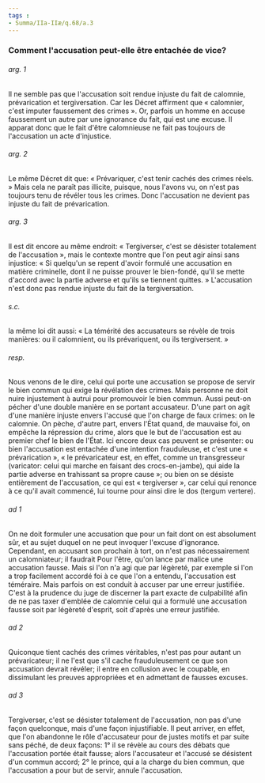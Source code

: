 ```yaml
---
tags : 
- Summa/IIa-IIæ/q.68/a.3
---
```


### Comment l'accusation peut-elle être entachée de vice?

###### arg. 1
Il ne semble pas que l'accusation soit rendue injuste du fait de calomnie, prévarication et tergiversation. Car les Décret affirment que « calomnier, c'est imputer faussement des crimes ». Or, parfois un homme en accuse faussement un autre par une ignorance du fait, qui est une excuse. Il apparat donc que le fait d'être calomnieuse ne fait pas toujours de l'accusation un acte d'injustice. 

###### arg. 2
Le même Décret dit que: « Prévariquer, c'est tenir cachés des crimes réels. » Mais cela ne paraît pas illicite, puisque, nous l'avons vu, on n'est pas toujours tenu de révéler tous les crimes. Donc l'accusation ne devient pas injuste du fait de prévarication. 

###### arg. 3
Il est dit encore au même endroit: « Tergiverser, c'est se désister totalement de l'accusation », mais le contexte montre que l'on peut agir ainsi sans injustice: « Si quelqu'un se repent d'avoir formulé une accusation en matière criminelle, dont il ne puisse prouver le bien-fondé, qu'il se mette d'accord avec la partie adverse et qu'ils se tiennent quittes. » L'accusation n'est donc pas rendue injuste du fait de la tergiversation. 

###### s.c.
la même loi dit aussi: « La témérité des accusateurs se révèle de trois manières: ou il calomnient, ou ils prévariquent, ou ils tergiversent. » 

###### resp.
Nous venons de le dire, celui qui porte une accusation se propose de servir le bien commun qui exige la révélation des crimes. Mais personne ne doit nuire injustement à autrui pour promouvoir le bien commun. Aussi peut-on pécher d'une double manière en se portant accusateur. D'une part on agit d'une manière injuste envers l'accusé que l'on charge de faux crimes: on le calomnie. On pèche, d'autre part, envers l'État quand, de mauvaise foi, on empêche la répression du crime, alors que le but de l'accusation est au premier chef le bien de l'État. Ici encore deux cas peuvent se présenter: ou bien l'accusation est entachée d'une intention frauduleuse, et c'est une « prévarication », « le prévaricateur est, en effet, comme un transgresseur (varicator: celui qui marche en faisant des crocs-en-jambe), qui aide la partie adverse en trahissant sa propre cause »; ou bien on se désiste entièrement de l'accusation, ce qui est « tergiverser », car celui qui renonce à ce qu'il avait commencé, lui tourne pour ainsi dire le dos (tergum vertere). 

###### ad 1
On ne doit formuler une accusation que pour un fait dont on est absolument sûr, et au sujet duquel on ne peut invoquer l'excuse d'ignorance. Cependant, en accusant son prochain à tort, on n'est pas nécessairement un calomniateur; il faudrait Pour l'être, qu'on lance par malice une accusation fausse. Mais si l'on n'a agi que par légèreté, par exemple si l'on a trop facilement accordé foi à ce que l'on a entendu, l'accusation est téméraire. Mais parfois on est conduit à accuser par une erreur justifiée. C'est à la prudence du juge de discerner la part exacte de culpabilité afin de ne pas taxer d'emblée de calomnie celui qui a formulé une accusation fausse soit par légèreté d'esprit, soit d'après une erreur justifiée. 

###### ad 2
Quiconque tient cachés des crimes véritables, n'est pas pour autant un prévaricateur; il ne l'est que s'il cache frauduleusement ce que son accusation devrait révéler; il entre en collusion avec le coupable, en dissimulant les preuves appropriées et en admettant de fausses excuses. 

###### ad 3
Tergiverser, c'est se désister totalement de l'accusation, non pas d'une façon quelconque, mais d'une façon injustifiable. Il peut arriver, en effet, que l'on abandonne le rôle d'accusateur pour de justes motifs et par suite sans péché, de deux façons: 1° il se révèle au cours des débats que l'accusation portée était fausse; alors l'accusateur et l'accusé se désistent d'un commun accord; 2° le prince, qui a la charge du bien commun, que l'accusation a pour but de servir, annule l'accusation. 

